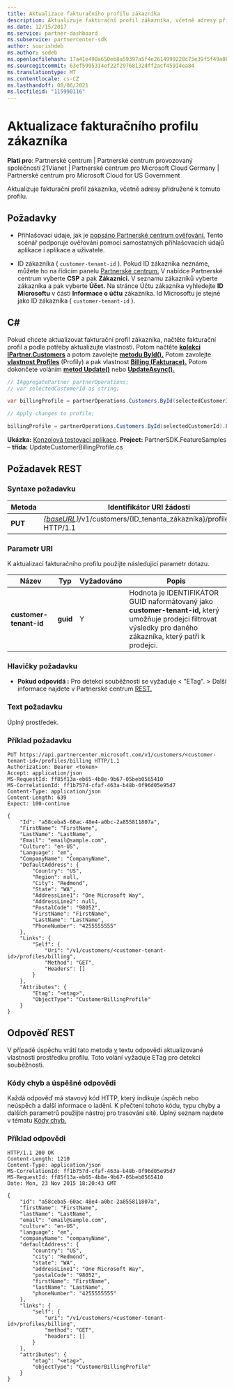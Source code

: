 ```yaml
---
title: Aktualizace fakturačního profilu zákazníka
description: Aktualizuje fakturační profil zákazníka, včetně adresy přidružené k tomuto profilu.
ms.date: 12/15/2017
ms.service: partner-dashboard
ms.subservice: partnercenter-sdk
author: sourishdeb
ms.author: sodeb
ms.openlocfilehash: 17a41e498a650eb8a59397a5f4e2614999228c75e39f5f49a0b73c9dae728389
ms.sourcegitcommit: 63ef5995314ef22f29768132dff2acf45914ea84
ms.translationtype: MT
ms.contentlocale: cs-CZ
ms.lasthandoff: 08/06/2021
ms.locfileid: "115990116"
---
```

# <a name="update-a-customers-billing-profile"></a>Aktualizace fakturačního profilu zákazníka

**Platí pro**: Partnerské centrum | Partnerské centrum provozovaný společností 21Vianet | Partnerské centrum pro Microsoft Cloud Germany | Partnerské centrum pro Microsoft Cloud for US Government

Aktualizuje fakturační profil zákazníka, včetně adresy přidružené k tomuto profilu.

## <a name="prerequisites"></a>Požadavky

- Přihlašovací údaje, jak je [popsáno Partnerské centrum ověřování.](partner-center-authentication.md) Tento scénář podporuje ověřování pomocí samostatných přihlašovacích údajů aplikace i aplikace a uživatele.

- ID zákazníka ( `customer-tenant-id` ). Pokud ID zákazníka neznáme, můžete ho na řídicím panelu [Partnerské centrum.](https://partner.microsoft.com/dashboard) V nabídce Partnerské centrum vyberte **CSP** a pak **Zákazníci.** V seznamu zákazníků vyberte zákazníka a pak vyberte **Účet.** Na stránce Účtu zákazníka vyhledejte **ID Microsoftu** v části **Informace o účtu** zákazníka. Id Microsoftu je stejné jako ID zákazníka ( `customer-tenant-id` ).

## <a name="c"></a>C\#

Pokud chcete aktualizovat fakturační profil zákazníka, načtěte fakturační profil a podle potřeby aktualizujte vlastnosti. Potom načtěte [**kolekci IPartner.Customers**](/dotnet/api/microsoft.store.partnercenter.ipartner.customers) a potom zavolejte [**metodu ById().**](/dotnet/api/microsoft.store.partnercenter.customers.icustomercollection.byid) Potom zavolejte [**vlastnost Profiles**](/dotnet/api/microsoft.store.partnercenter.customers.icustomer.profiles) (Profily) a pak vlastnost [**Billing (Fakturace).**](/dotnet/api/microsoft.store.partnercenter.customers.profiles.icustomerprofilecollection.billing) Potom dokončete voláním [**metod Update()**](/dotnet/api/microsoft.store.partnercenter.customers.profiles.icustomerprofile-1.update) nebo [**UpdateAsync().**](/dotnet/api/microsoft.store.partnercenter.customers.profiles.icustomerprofile-1.updateasync)

``` csharp
// IAggregatePartner partnerOperations;
// var selectedCustomerId as string;

var billingProfile = partnerOperations.Customers.ById(selectedCustomerId).Profiles.Billing.Get();

// Apply changes to profile;

billingProfile = partnerOperations.Customers.ById(selectedCustomerId).Profiles.Billing.Update(billingProfile);
```

**Ukázka:** [Konzolová testovací aplikace](console-test-app.md). **Project:** PartnerSDK.FeatureSamples – **třída:** UpdateCustomerBillingProfile.cs

## <a name="rest-request"></a>Požadavek REST

### <a name="request-syntax"></a>Syntaxe požadavku

| Metoda  | Identifikátor URI žádosti                                                                                             |
|---------|---------------------------------------------------------------------------------------------------------|
| **PUT** | [*{baseURL}*](partner-center-rest-urls.md)/v1/customers/{ID_tenanta_zákazníka}/profiles/billing HTTP/1.1 |

### <a name="uri-parameter"></a>Parametr URI

K aktualizaci fakturačního profilu použijte následující parametr dotazu.

| Název                   | Typ     | Vyžadováno | Popis                                                                                                                                            |
|------------------------|----------|----------|--------------------------------------------------------------------------------------------------------------------------------------------------------|
| **customer-tenant-id** | **guid** | Y        | Hodnota je IDENTIFIKÁTOR GUID naformátovaný jako **customer-tenant-id,** který umožňuje prodejci filtrovat výsledky pro daného zákazníka, který patří k prodejci. |

### <a name="request-headers"></a>Hlavičky požadavku

- **Pokud odpovídá :** Pro detekci souběžnosti se vyžaduje &lt; "ETag". &gt;
Další informace najdete v Partnerské centrum [REST.](headers.md)

### <a name="request-body"></a>Text požadavku

Úplný prostředek.

### <a name="request-example"></a>Příklad požadavku

```http
PUT https://api.partnercenter.microsoft.com/v1/customers/<customer-tenant-id>/profiles/billing HTTP/1.1
Authorization: Bearer <token>
Accept: application/json
MS-RequestId: ff85f13a-eb65-4b8e-9b67-05beb0565410
MS-CorrelationId: ff1b757d-cfaf-463a-b48b-0f96d05e95d7
Content-Type: application/json
Content-Length: 639
Expect: 100-continue

{
    "Id": "a58ceba5-60ac-48e4-a0bc-2a855811807a",
    "FirstName": "FirstName",
    "LastName": "LastName",
    "Email": "email@sample.com",
    "Culture": "en-US",
    "Language": "en",
    "CompanyName": "CompanyName",
    "DefaultAddress": {
        "Country": "US",
        "Region": null,
        "City": "Redmond",
        "State": "WA",
        "AddressLine1": "One Microsoft Way",
        "AddressLine2": null,
        "PostalCode": "98052",
        "FirstName": "FirstName",
        "LastName": "LastName",
        "PhoneNumber": "4255555555"
    },
    "Links": {
        "Self": {
            "Uri": "/v1/customers/<customer-tenant-id>/profiles/billing",
            "Method": "GET",
            "Headers": []
        }
    },
    "Attributes": {
        "Etag": "<etag>",
        "ObjectType": "CustomerBillingProfile"
    }
}
```

## <a name="rest-response"></a>Odpověď REST

V případě úspěchu vrátí tato metoda [v](profile-resources.md) textu odpovědi aktualizované vlastnosti prostředku profilu. Toto volání vyžaduje ETag pro detekci souběžnosti.

### <a name="response-success-and-error-codes"></a>Kódy chyb a úspěšné odpovědi

Každá odpověď má stavový kód HTTP, který indikuje úspěch nebo neúspěch a další informace o ladění. K přečtení tohoto kódu, typu chyby a dalších parametrů použijte nástroj pro trasování sítě. Úplný seznam najdete v tématu [Kódy chyb.](error-codes.md)

### <a name="response-example"></a>Příklad odpovědi

```http
HTTP/1.1 200 OK
Content-Length: 1210
Content-Type: application/json
MS-CorrelationId: ff1b757d-cfaf-463a-b48b-0f96d05e95d7
MS-RequestId: ff85f13a-eb65-4b8e-9b67-05beb0565410
Date: Mon, 23 Nov 2015 18:20:43 GMT

{
    "id": "a58ceba5-60ac-48e4-a0bc-2a855811807a",
    "firstName": "FirstName",
    "lastName": "LastName",
    "email": "email@sample.com",
    "culture": "en-US",
    "language": "en",
    "companyName": "companyName",
    "defaultAddress": {
        "country": "US",
        "city": "Redmond",
        "state": "WA",
        "addressLine1": "One Microsoft Way",
        "postalCode": "98052",
        "firstName": "FirstName",
        "lastName": "LastName",
        "phoneNumber": "4255555555"
    },
    "links": {
        "self": {
            "uri": "/v1/customers/<customer-tenant-id>/profiles/billing",
            "method": "GET",
            "headers": []
        }
    },
    "attributes": {
        "etag": "<etag>",
        "objectType": "CustomerBillingProfile"
    }
}
```
